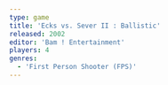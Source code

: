 ```yaml
---
type: game
title: 'Ecks vs. Sever II : Ballistic'
released: 2002
editor: 'Bam ! Entertainment'
players: 4
genres:
  - 'First Person Shooter (FPS)'
---
```

